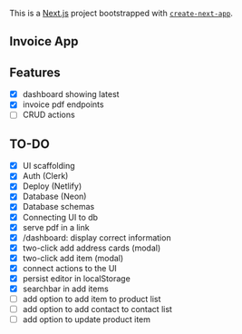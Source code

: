 This is a [Next.js](https://nextjs.org) project bootstrapped with [`create-next-app`](https://nextjs.org/docs/app/api-reference/cli/create-next-app).

## Invoice App

## Features

- [x] dashboard showing latest
- [x] invoice pdf endpoints
- [ ] CRUD actions

## TO-DO

- [x] UI scaffolding
- [x] Auth (Clerk)
- [x] Deploy (Netlify)
- [x] Database (Neon)
- [x] Database schemas
- [x] Connecting UI to db
- [x] serve pdf in a link
- [x] /dashboard: display correct information
- [x] two-click add address cards (modal)
- [x] two-click add item (modal)
- [x] connect actions to the UI
- [x] persist editor in localStorage
- [x] searchbar in add items
- [ ] add option to add item to product list
- [ ] add option to add contact to contact list
- [ ] add option to update product item
